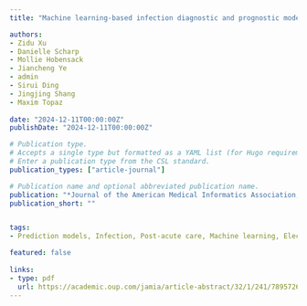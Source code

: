 ```yaml
---
title: "Machine learning-based infection diagnostic and prognostic models in post-acute care settings: a systematic review"

authors:
- Zidu Xu
- Danielle Scharp
- Mollie Hobensack
- Jiancheng Ye
- admin
- Sirui Ding
- Jingjing Shang
- Maxim Topaz
  
date: "2024-12-11T00:00:00Z"
publishDate: "2024-12-11T00:00:00Z"

# Publication type.
# Accepts a single type but formatted as a YAML list (for Hugo requirements).
# Enter a publication type from the CSL standard.
publication_types: ["article-journal"]

# Publication name and optional abbreviated publication name.
publication: "*Journal of the American Medical Informatics Association,*, 21(1), 241-252"
publication_short: ""


tags:
- Prediction models, Infection, Post-acute care, Machine learning, Electronic health record.

featured: false
    
links:
- type: pdf
  url: https://academic.oup.com/jamia/article-abstract/32/1/241/7895726?redirectedFrom=fulltext&login=false
---
```

